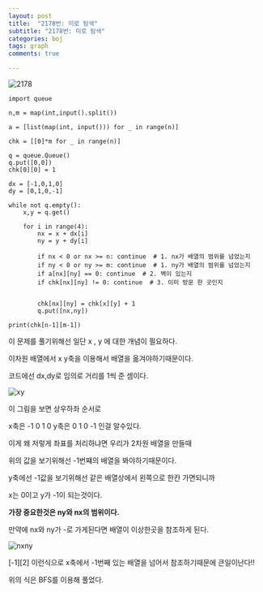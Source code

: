 ```yaml
---
layout: post
title:  "2178번: 미로 탐색"
subtitle: "2178번: 미로 탐색"
categories: boj
tags: graph
comments: true

---
```


![2178](https://user-images.githubusercontent.com/56789064/93601810-bb705f00-f9fc-11ea-9260-6b616e190dba.jpg)

```
import queue

n,m = map(int,input().split())

a = [list(map(int, input())) for _ in range(n)]

chk = [[0]*m for _ in range(n)]

q = queue.Queue()
q.put([0,0])
chk[0][0] = 1

dx = [-1,0,1,0]
dy = [0,1,0,-1]

while not q.empty():
    x,y = q.get()

    for i in range(4):
        nx = x + dx[i]
        ny = y + dy[i]

        if nx < 0 or nx >= n: continue  # 1. nx가 배열의 범위를 넘었는지
        if ny < 0 or ny >= m: continue  # 1. ny가 배열의 범위를 넘었는지
        if a[nx][ny] == 0: continue  # 2. 벽이 있는지
        if chk[nx][ny] != 0: continue  # 3. 이미 방문 한 곳인지


        chk[nx][ny] = chk[x][y] + 1
        q.put([nx,ny])

print(chk[n-1][m-1])
```

이 문제를 풀기위해선 일단 x , y 에 대한 개념이 필요하다.

이차원 배열에서 x y축을 이용해서 배열을 옮겨야하기때문이다.

코드에선 dx,dy로 임의로 거리를 1씩 준 셈이다.

![xy](https://user-images.githubusercontent.com/56789064/93602028-012d2780-f9fd-11ea-9463-ed1659a06073.png)

이 그림을 보면 상우하좌 순서로

x축은 -1 0 1 0 y축은 0 1 0 -1 인걸 알수있다.

이게 왜 저렇게 좌표를 처리하냐면 우리가 2차원 배열을 만들때

위의 값을 보기위해선 -1번쨰의 배열을 봐야하기때문이다. 

y축에선 -1값을 보기위해선 같은 배열상에서 왼쪽으로 한칸 가면되니까

x는 0이고 y가 -1이 되는것이다.


**가장 중요한것은 ny와 nx의 범위이다.**

만약에 nx와 ny가 -로 가게된다면 배열이 이상한곳을 참조하게 된다.

![nxny](https://user-images.githubusercontent.com/56789064/93602626-d8f1f880-f9fd-11ea-85c4-3abc8d6d9815.png)

[-1][2] 이런식으로 x축에서 -1번째 있는 배열을 넘어서 참조하기때문에 큰일이난다!!

위의 식은 BFS를 이용해 풀었다.
